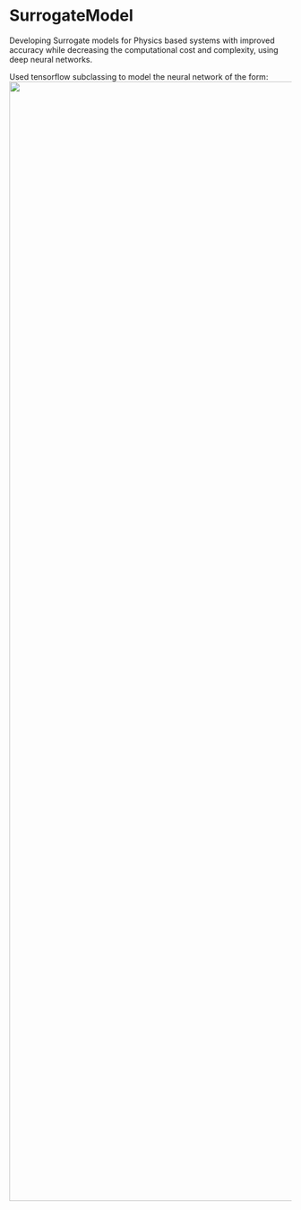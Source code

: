 # SurrogateModel
Developing Surrogate models for Physics based systems with improved accuracy while decreasing the computational cost and complexity, using deep neural networks.

Used  tensorflow subclassing to model the neural network of the form:
<img src="https://github.com/asokraju/SurrogateModel//blob/index.png" width="2000" align="right">


